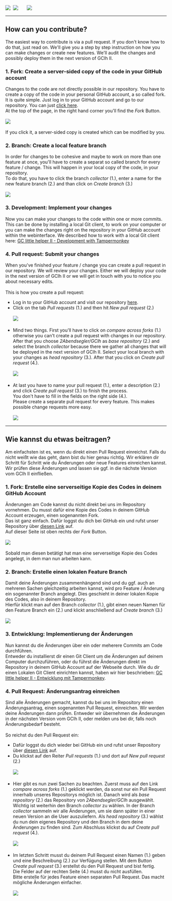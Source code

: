 <a href="#en" title=""><img src="../images/flag_en.png"></a> &nbsp;<a href="#de" title=""><img src="../images/flag_de.png"></a> &nbsp;  &nbsp;  &nbsp; <a href="//"><img src="https://hits.seeyoufarm.com/api/count/incr/badge.svg?url=https://github.com/2Abendsegler/GClh/master/docu/how_to_contribute.md&count_bg=%2379C83D&title_bg=%23555555&icon=&icon_color=%23E7E7E7&title=visitors&edge_flat=false"/></a>

---
## <a id="en"></a>How can you contribute?
The easiest way to contribute is via a pull request. If you don't know how to do that, just read on. We'll give you a step by step instruction on how you can make changes or create new features. We'll audit the changes and possibly deploy them in the next version of GClh II.

###  <a id="1en"></a>1. Fork: Create a server-sided copy of the code in your GitHub account
Changes to the code are not directly possible in our repository. You have to create a copy of the code in your personal GitHub account, a so called fork.<br>
It is quite simple. Just log in to your GitHub account and go to our repository. You can just <a href="https://github.com/2Abendsegler/GClh">click here</a>.<br>
At the top of the page, in the right hand corner you'll find the *Fork* Button.<br>
<br><img src="../images/how_to_contriubte/1_fork.jpg" /><br><br>
If you click it, a server-sided copy is created which can be modified by you.
<br>

###  <a id="2en"></a>2. Branch: Create a local feature branch
In order for changes to be cohesive and maybe to work on more than one feature at once, you'll have to create a separat so called branch for every feature / change. This will happen in your local copy of the code, in your repository.<br>
To do that, you have to click the branch *collector* (1.), enter a name for the new feature branch (2.) and than click on *Create branch* (3.)<br>
<br><img src="../images/how_to_contriubte/2_branch.jpg" /><br>

###  <a id="3en"></a>3. Development: Implement your changes
Now you can make your changes to the code within one or more commits.<br>
This can be done by installing a local Git client, to work on your computer or you can make the changes right on the repository in your GitHub account within the webinterface. We described how to work with a local Git client here: <a href="../docu/development-tampermonkey.md#en">GC little helper II - Development with Tampermonkey</a>

###  <a id="4en"></a>4. Pull request: Submit your changes
When you've finished your feature / change you can create a pull request in our repository. We will review your changes. Either we will deploy your code in the next version of GClh II or we will get in touch with you to notice you about necessary edits.<br>
<br>
This is how you create a pull request:

- Log in to your GitHub account and visit our repository <a href="https://github.com/2Abendsegler/GClh">here</a>.
- Click on the tab *Pull requests* (1.) and then hit *New pull request* (2.)<br>
<br><img src="../images/how_to_contriubte/4_Pull_1.jpg" /><br><br>
- Mind two things. First you'll have to click on *compare across forks* (1.) otherwise you can't create a pull request with changes in our repository. After that you choose *2Abendsegler/GClh* as *base repository* (2.) and select the branch *collector* because there we gather all changes that will be deployed in the next version of GClh II. Select your local branch with your changes as *head repository* (3.). After that you click on *Create pull request* (4.).<br>
<br><img src="../images/how_to_contriubte/4_Pull_2.jpg" /><br><br>
- At last you have to name your pull request (1.), enter a description (2.) and click *Create pull request* (3.) to finish the process.<br>
You don't have to fill in the fields on the right side (4.).<br>
Please create a separate pull request for every feature. This makes possible change requests more easy.<br>
<br><img src="../images/how_to_contriubte/4_Pull_3.jpg" /><br>

---
## <a id="de"></a>Wie kannst du etwas beitragen?
Am einfachsten ist es, wenn du direkt einen Pull Request einreichst. Falls du nicht weißt wie das geht, dann bist du hier genau richtig. Wir erklären dir Schritt für Schritt wie du Änderungen oder neue Features einreichen kannst. Wir prüfen diese Änderungen und lassen sie ggf. in die nächste Version vom GClh II einfließen.

###  <a id="1de"></a>1. Fork: Erstelle eine serverseitige Kopie des Codes in deinem GitHub Account
Änderungen am Code kannst du nicht direkt bei uns im Repository vornehmen. Du musst dafür eine Kopie des Codes in deinem GitHub Account erzeugen, einen sogenannten Fork.<br>
Das ist ganz einfach. Dafür loggst du dich bei GitHub ein und rufst unser Repository über <a href="https://github.com/2Abendsegler/GClh">diesen Link</a> auf.<br>
Auf dieser Seite ist oben rechts der *Fork* Button. <br>
<br><img src="../images/how_to_contriubte/1_fork.jpg" /><br><br>
Sobald man diesen betätigt hat man eine serverseitige Kopie des Codes angelegt, in dem man nun arbeiten kann.
<br>

###  <a id="2de"></a>2. Branch: Erstelle einen lokalen Feature Branch
Damit deine Änderungen zusammenhängend sind und du ggf. auch an mehreren Sachen gleichzeitig arbeiten kannst, wird pro Feature / Änderung ein sogenannter Branch angelegt. Dies geschieht in deiner lokalen Kopie des Codes, also in deinem Repository.<br> 
Hierfür klickt man auf den Branch *collector* (1.), gibt einen neuen Namen für den Feature Branch ein (2.) und klickt anschließend auf *Create branch* (3.)<br>
<br><img src="../images/how_to_contriubte/2_branch.jpg" /><br>

###  <a id="3de"></a>3. Entwicklung: Implementierung der Änderungen
Nun kannst du die Änderungen über ein oder meherere Commits am Code durchführen.<br>
Entweder du installierst dir einen Git Client um die Änderungen auf deinem Computer durchzuführen, oder du führst die Änderungen direkt im Repository in deinem GitHub Account auf der Webseite durch. Wie du dir einen Lokalen Git Client einrichten kannst, haben wir hier beschrieben: <a href="../docu/development-tampermonkey.md#de">GC little helper II - Entwicklung mit Tampermonkey</a>.

###  <a id="4de"></a>4. Pull Request: Änderungsantrag einreichen
Sind alle Änderungen gemacht, kannst du bei uns im Repository einen Änderungsantrag, einen sogenannten Pull Request, einreichen. Wir werden deine Änderungen dann prüfen. Entweder wir übernehmen die Änderungen in der nächsten Version vom GClh II, oder melden uns bei dir, falls noch Änderungsbedarf besteht.<br>
<br>
So reichst du den Pull Request ein:

- Dafür loggst du dich wieder bei GitHub ein und rufst unser Repository über <a href="https://github.com/2Abendsegler/GClh">diesen Link</a> auf.
- Du klickst auf den Reiter *Pull requests* (1.) und dort auf *New pull request* (2.)<br>
<br><img src="../images/how_to_contriubte/4_Pull_1.jpg" /><br><br>
- Hier gibt es nun zwei Sachen zu beachten. Zuerst muss auf den Link *compare across forks* (1.) geklickt werden, da sonst nur ein Pull Request innerhalb unseres Repositorys möglich ist. Danach wird als *base repository* (2.) das Repository von *2Abendsegler/GClh* ausgewählt. Wichtig ist weiterhin den Branch *collector* zu wählen. In der Branch *collector* sammeln wir alle Änderungen, um sie dann später in einer neuen Version an die User auszuliefern. Als *head repository* (3.) wählst du nun dein eigenes Repository und den Branch in dem deine Änderungen zu finden sind. Zum Abschluss klickst du auf *Create pull request* (4.).<br>
<br><img src="../images/how_to_contriubte/4_Pull_2.jpg" /><br><br>
- Im letzten Schritt musst du deinem Pull Request einen Namen (1.) geben und eine Beschreibung (2.) zur Verfügung stellen. Mit dem Button *Create pull request* (3.) erstellst du den Pull Request und bist fertig.<br>
Die Felder auf der rechten Seite (4.) musst du nicht ausfüllen.<br>
Bitte erstelle für jedes Feature einen separaten Pull Request. Das macht mögliche Änderungen einfacher.<br>
<br><img src="../images/how_to_contriubte/4_Pull_3.jpg" /><br>
